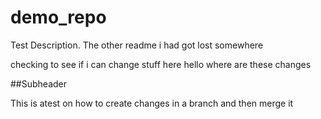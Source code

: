 # demo_repo
Test Description. The other readme i had got lost somewhere 

checking to see if i can change stuff here
hello where are these changes

##Subheader

This is atest on how to create changes in a branch and then merge it



